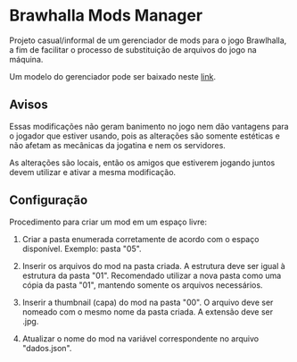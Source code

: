 # Brawhalla Mods Manager

Projeto casual/informal de um gerenciador de mods para o jogo Brawlhalla, a fim de facilitar o processo de substituição de arquivos do jogo na máquina.

Um modelo do gerenciador pode ser baixado neste [link](https://1drv.ms/u/s!AllqiIWjRiXE7iETUt00dF-jEQxc?e=Hf7whs).

## Avisos

Essas modificações não geram banimento no jogo nem dão vantagens para o jogador que estiver usando, pois as alterações são somente estéticas e não afetam as mecânicas da jogatina e nem os servidores.

As alterações são locais, então os amigos que estiverem jogando juntos devem utilizar e ativar a mesma modificação.

## Configuração

Procedimento para criar um mod em um espaço livre:

1. Criar a pasta enumerada corretamente de acordo com o espaço disponível.
   Exemplo: pasta "05".

2. Inserir os arquivos do mod na pasta criada.
   A estrutura deve ser igual à estrutura da pasta "01".
   Recomendado utilizar a nova pasta como uma cópia da pasta "01",
	mantendo somente os arquivos necessários.

3. Inserir a thumbnail (capa) do mod na pasta "00".
   O arquivo deve ser nomeado com o mesmo nome da pasta criada.
   A extensão deve ser .jpg.

4. Atualizar o nome do mod na variável correspondente no arquivo "dados.json".
